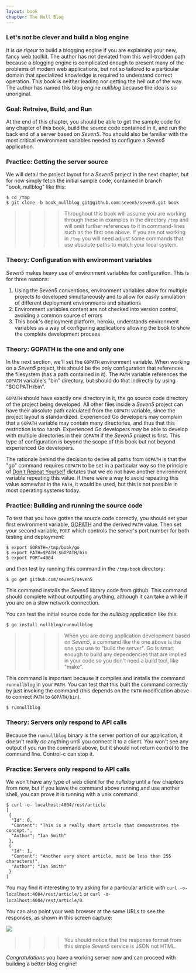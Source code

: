 ```yaml
--- 
layout: book
chapter: The Null Blog
---
```


### Let's not be clever and build a blog engine

It is _de rigeur_ to build a blogging engine if you are explaining your new, fancy web toolkit.  The author has not deviated from this well-trodden path because a blogging engine is complicated enough to present many of the problems of modern web applications, but not so tailored to a particular domain that specialized knowledge is required to understand correct operation.  This book is neither leading nor getting the hell out of the way.  The author has named this blog engine _nullblog_ because the idea is so unoriginal.

### Goal: Retreive, Build, and Run
At the end of this chapter, you should be able to get the sample code for any chapter of this book, build the source code contained in it, and run the back end of a server based on _Seven5_.  You should also be familiar with the most critical environment variables needed to configure a _Seven5_ application.

### Practice: Getting the server source

We will detail the project layout for a _Seven5_ project in the next chapter, but for now simply fetch the initial sample code, contained in branch "book\_nullblog" like this:

```
$ cd /tmp
$ git clone -b book_nullblog git@github.com:seven5/seven5.git book
```

>>>> Throughout this book will assume you are working through these in examples in the directory `/tmp` and will omit further references to it in command-lines such as the first one above.  If you are not working in `/tmp` you will need adjust some commands that use absolute paths to match your local system.

### Theory: Configuration with environment variables

_Seven5_ makes heavy use of environment variables for configuration.  This is for three reasons:

1. Using the Seven5 conventions, environment variables allow for multiple projects to developed simultaneously and to allow for easily simulation of different deployment environments and situations
2. Environment variables content are not checked into version control, avoiding a common source of errors
3. This book's deployment platform, heroku, understands environment variables as a way of configuring applications allowing the book to show the complete development process

### Theory: GOPATH is the one and only one

In the next section, we'll set the `GOPATH` environment variable.  When working on a _Seven5_ project, this should be the only configuration that references the filesystem (has a path contained in it).  The `PATH` variable references the `GOPATH` variable's "bin" directory, but should do that indirectly by using "$GOPATH/bin".

`GOPATH` should have exactly one directory in it, the go source code directory of the project being developed.  All other files inside a _Seven5_ project can have their absolute path calculated from the `GOPATH` variable, since the project layout is standardized. Experienced Go developers may complain that a `GOPATH` variable may contain many directories, and thus that this restriction is too harsh.  Experienced Go developers *may* be able to develop with multiple directories in their `GOPATH` if the _Seven5_ project is first.   This type of configuration is beyond the scope of this book but not beyond experienced Go developers.

The rationale behind the decision to derive all paths from `GOPATH` is that the "go" command requires `GOPATH` to be set in a particular way so the principle of [Don't Repeat Yourself](http://en.wikipedia.org/wiki/Don't_repeat_yourself) dictates that we do not have another environment variable repeating this value.  If there were a way to avoid repeating this value somewhat in the `PATH`, it would be used, but this is not possible in most operating systems today.

### Practice: Building and running the source code 

To test that you have gotten the source code correctly, you should set your first environment variable, [GOPATH](https://code.google.com/p/go-wiki/wiki/GOPATH) and the derived `PATH` value.  Then set your second variable, `PORT` which controls the server's port number for both testing and deployment:

```
$ export GOPATH=/tmp/book/go
$ export PATH=$PATH:$GOPATH/bin
$ export PORT=4004
```

and then test by running this command in the `/tmp/book` directory:

```
$ go get github.com/seven5/seven5
```

This command installs the _Seven5_ library code from github.  This command should complete without outputting anything, although it can take a while if you are on a slow network connection.

You can test the initial source code for the _nullblog_ application like this:

```
$ go install nullblog/runnullblog
```

>>>> When you are doing application development based on _Seven5_, a command like the one above is the one you use to "build the server".  Go is smart enough to build any dependencies that are implied in your code so you don't need a build tool, like "make".

This command is important because it compiles and installs the command `runnullblog` in your `PATH`. You can test that this built the command correctly by just invoking the command (this depends on the `PATH` modification above to connect `PATH` to `GOPATH/bin`).  

```
$ runnullblog
```

### Theory: Servers only respond to API calls

Because the `runnullblog` binary is the server portion of our application, it doesn't really _do_ anything until you connect it to a client.  You won't see any output if you run the command above, but it should not return control to the command line.  Control-c can stop it.

### Practice: Servers only respond to API calls

We won't have any type of web client for the _nullblog_ until a few chapters from now, but if you leave the command above running and use another shell, you can prove it is running with a unix command:

```
$ curl -o- localhost:4004/rest/article
[
 {
  "Id": 0,
  "Content": "This is a really short article that demonstrates the concept.",
  "Author": "Ian Smith"
 },
 {
  "Id": 1,
  "Content": "Another very short article, must be less than 255 characters!",
  "Author": "Ian Smith"
 }
]
```

You may find it interesting to try asking for a particular article with `curl -o- localhost:4004/rest/article/1` or `curl -o- localhost:4004/rest/article/0`.  

You can also point your web browser at the same URLs to see the responses, as shown in this screen capture:

<img src="https://www.evernote.com/shard/s238/sh/b80cac50-91d4-48cb-b98e-806a9678d972/e2ba585664c1a3483bd3fe73176212c3/deep/0/Screenshot%207/4/13%204:33%20PM.png"/>

>>>> You should notice that the response format from this simple _Seven5_ service is JSON not HTML.  

*Congratulations* you have a working server now and can proceed with building a better blog engine!


